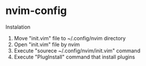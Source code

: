 # nvim-config

Instalation

1. Move "init.vim" file to ~/.config/nvim directory
2. Open "init.vim" file by nvim
3. Execute "sourece ~/.config/nvim/init.vim" command
4. Execute "PlugInstall" command that install plugins
